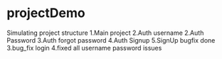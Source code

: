 # projectDemo
Simulating project structure
1.Main project
2.Auth username
2.Auth Password
3.Auth forgot password
4.Auth Signup
5.SignUp bugfix done
3.bug_fix login
4.fixed all username password issues
